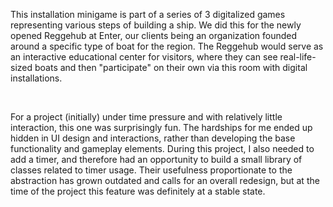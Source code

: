 This installation minigame is part of a series of 3 digitalized games representing various steps of building a ship. We did this for the newly opened Reggehub at Enter, our clients being an organization founded around a specific type of boat for the region. The Reggehub would serve as an interactive educational center for visitors, where they can see real-life-sized boats and then "participate" on their own via this room with digital installations.

&nbsp;

For a project (initially) under time pressure and with relatively little interaction, this one was surprisingly fun. The hardships for me ended up hidden in UI design and interactions, rather than developing the base functionality and gameplay elements. During this project, I also needed to add a timer, and therefore had an opportunity to build a small library of classes related to timer usage. Their usefulness proportionate to the abstraction has grown outdated and calls for an overall redesign, but at the time of the project this feature was definitely at a stable state.